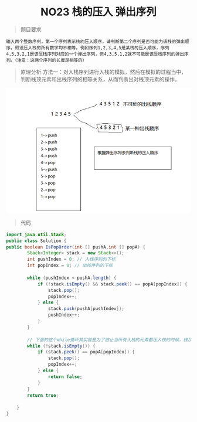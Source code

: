 # <center> NO23 栈的压入 弹出序列
> 题目要求

    输入两个整数序列，第一个序列表示栈的压入顺序，请判断第二个序列是否可能为该栈的弹出顺序。假设压入栈的所有数字均不相等。例如序列1,2,3,4,5是某栈的压入顺序，序列4,5,3,2,1是该压栈序列对应的一个弹出序列，但4,3,5,1,2就不可能是该压栈序列的弹出序列。（注意：这两个序列的长度是相等的）

>原理分析
    方法一：对入栈序列进行入栈的模拟，然后在模拟的过程当中，判断栈顶元素和出栈序列的相等关系，从而判断出对栈顶元素的操作。
<center><img src="img/12.png"></center>



> 代码

```java 
import java.util.Stack;
public class Solution {
public boolean IsPopOrder(int [] pushA,int [] popA) {
        Stack<Integer> stack = new Stack<>();
        int pushIndex = 0; // 入栈序列的下标
        int popIndex = 0; // 出栈序列的下标

        while (pushIndex < pushA.length) {
            if (!stack.isEmpty() && stack.peek() == popA[popIndex]) {
                stack.pop();
                popIndex++;
            } else {
                stack.push(pushA[pushIndex]);
                pushIndex++;
            }
        }

        // 下面的这个while循环其实就是为了防止当所有入栈的元素都压入栈的时候，栈顶元素和出栈序列的下标所指的数字没有来得及比较。
        while (!stack.isEmpty()) {
            if (stack.peek() == popA[popIndex]) {
                stack.pop();
                popIndex++;
            } else {
                return false;
            }
        }
        return true;

    }
}
```